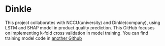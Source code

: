 # Dinkle
This project collaborates with NCCU(university) and Dinkle(company), using LSTM and SHAP model in product quality prediction.
This GitHub focuses on implementing k-fold cross validation in model training.  You can find training model code in [another Github](https://github.com/YiChingLLin/Dinkle)
